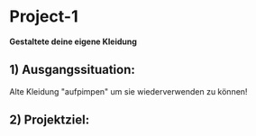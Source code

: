 # Project-1
**Gestaltete deine eigene Kleidung**
## 1) Ausgangssituation:

Alte  Kleidung "aufpimpen" um sie wiederverwenden zu können!

## 2) Projektziel:
